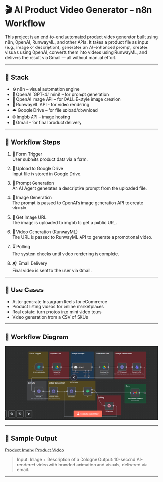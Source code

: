 # 🎬 AI Product Video Generator – n8n Workflow

This project is an end-to-end automated product video generator built using n8n, OpenAI, RunwayML, and other APIs. It takes a product file as input (e.g., image or description), generates an AI-enhanced prompt, creates visuals using OpenAI, converts them into videos using RunwayML, and delivers the result via Gmail — all without manual effort.

---

## 🔧 Stack

- ⚙️ n8n – visual automation engine
- 🤖 OpenAI (GPT-4.1 mini) – for prompt generation
- 🎨 OpenAI Image API – for DALL·E-style image creation
- 🎥 RunwayML API – for video rendering
- ☁️ Google Drive – for file upload/download
- 🌐 Imgbb API – image hosting
- 📧 Gmail – for final product delivery

---

## 🔄 Workflow Steps

1. 📝 Form Trigger  
   User submits product data via a form.

2. 📁 Upload to Google Drive  
   Input file is stored in Google Drive.

3. 🤖 Prompt Generation  
   An AI Agent generates a descriptive prompt from the uploaded file.

4. 🎨 Image Generation  
   The prompt is passed to OpenAI’s image generation API to create visuals.

5. 🔗 Get Image URL  
   The image is uploaded to imgbb to get a public URL.

6. 🎥 Video Generation (RunwayML)  
   The URL is passed to RunwayML API to generate a promotional video.

7. ⏳ Polling  
   The system checks until video rendering is complete.

8. 📬 Email Delivery  
   Final video is sent to the user via Gmail.

---

## 🧠 Use Cases

- Auto-generate Instagram Reels for eCommerce
- Product listing videos for online marketplaces
- Real estate: turn photos into mini video tours
- Video generation from a CSV of SKUs

---

## 📸 Workflow Diagram

![Workflow Screenshot](assets/product_videography_n8n_SS.png)

---

## 🧪 Sample Output
[Product Imahe](assets/file.png)
[Product Video](assets/producr_video.mp4)
> Input: Image + Description of a Cologne 
> Output: 10-second AI-rendered video with branded animation and visuals, delivered via email.

---
